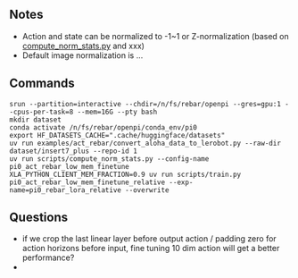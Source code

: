 ## Notes
* Action and state can be normalized to -1~1 or Z-normalization (based on [compute_norm_stats.py](scripts/compute_norm_stats.py) and xxx)
* Default image normalization is ...

## Commands
```
srun --partition=interactive --chdir=/n/fs/rebar/openpi --gres=gpu:1 --cpus-per-task=8 --mem=16G --pty bash
mkdir dataset
conda activate /n/fs/rebar/openpi/conda_env/pi0
export HF_DATASETS_CACHE=".cache/huggingface/datasets"
uv run examples/act_rebar/convert_aloha_data_to_lerobot.py --raw-dir dataset/insert7_plus --repo-id 1
uv run scripts/compute_norm_stats.py --config-name pi0_act_rebar_low_mem_finetune
XLA_PYTHON_CLIENT_MEM_FRACTION=0.9 uv run scripts/train.py pi0_act_rebar_low_mem_finetune_relative --exp-name=pi0_rebar_lora_relative --overwrite
```
## Questions
* if we crop the last linear layer before output action / padding zero for action horizons before input, fine tuning 10 dim action will get a better performance?
* 
